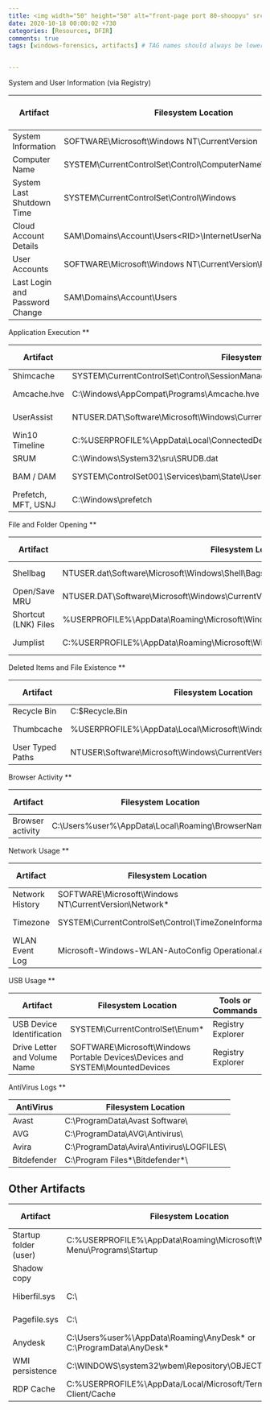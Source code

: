 ```yaml
---
title: <img width="50" height="50" alt="front-page port 80-shoopyu" src="https://github.com/user-attachments/assets/d424c2cf-c85b-4f9a-ade6-fdb7b71f65a0">Windows Artifacts
date: 2020-10-18 00:00:02 +730
categories: [Resources, DFIR]
comments: true
tags: [windows-forensics, artifacts] # TAG names should always be lowercase


---
```

System and User Information
(via Registry)

| Artifact | Filesystem Location | Tools or Commands | Operating System Version |
| --- | --- | --- | --- |
| System Information | SOFTWARE\Microsoft\Windows NT\CurrentVersion | Registry Explorer |  |
| Computer Name | SYSTEM\CurrentControlSet\Control\ComputerName\ComputerName | Registry Explorer |  |
| System Last Shutdown Time | SYSTEM\CurrentControlSet\Control\Windows | Registry Explorer |  |
| Cloud Account Details | SAM\Domains\Account\Users\<RID>\InternetUserName | Registry Explorer |  |
| User Accounts | SOFTWARE\Microsoft\Windows NT\CurrentVersion\ProfileList | Registry Explorer |  |
| Last Login and Password Change | SAM\Domains\Account\Users | Registry Explorer |  |

Application Execution
**

| Artifact | Filesystem Location | Tools or Commands |
| --- | --- | --- |
| Shimcache | SYSTEM\CurrentControlSet\Control\SessionManager\AppCompatCache | RegRipper |
| Amcache.hve | C:\Windows\AppCompat\Programs\Amcache.hve | Registry Explorer |
| UserAssist | NTUSER.DAT\Software\Microsoft\Windows\CurrentVersion\Explorer\UserAssist\ | Registry Explorer |
| Win10 Timeline | C:\%USERPROFILE%\AppData\Local\ConnectedDevicesPlatform\L.Administrator\ActivitiesCache.db | WxTCmd.exe |
| SRUM | C:\Windows\System32\sru\SRUDB.dat | srum-dump |
| BAM / DAM | SYSTEM\ControlSet001\Services\bam\State\UserSettings\ | Registry Explorer |
| Prefetch, MFT, USNJ | C:\Windows\prefetch | PECmd.exe |

File and Folder Opening
**

| Artifact | Filesystem Location | Tools or Commands |
| --- | --- | --- |
| Shellbag | NTUSER.dat\Software\Microsoft\Windows\Shell\Bags | Shellbags Explorer |
| Open/Save MRU | NTUSER.DAT\Software\Microsoft\Windows\CurrentVersion\Explorer\ComDlg32\OpenSavePIDlMRU | Registry Explorer |
| Shortcut (LNK) Files | %USERPROFILE%\AppData\Roaming\Microsoft\Windows|Office\Recent\ | Autopsy |
| Jumplist | C:\%USERPROFILE%\AppData\Roaming\Microsoft\Windows\Recent\AutomaticDestinations | Jumplist Explorer |

Deleted Items and File Existence
**

| Artifact | Filesystem Location | Tools or Commands |
| --- | --- | --- |
| Recycle Bin | C:\$Recycle.Bin | Recbin |
| Thumbcache | %USERPROFILE%\AppData\Local\Microsoft\Windows\Explorer | Thumbcache Viewer |
| User Typed Paths | NTUSER\Software\Microsoft\Windows\CurrentVersion\Explorer\TypedPaths | Registry Explorer |

Browser Activity
**

| Artifact | Filesystem Location | Tools or Commands |
| --- | --- | --- |
| Browser activity | C:\Users\%user%\AppData\Local\\Roaming\BrowserName | DBBrowser |

Network Usage
**

| Artifact | Filesystem Location | Tools or Commands |
| --- | --- | --- |
| Network History | SOFTWARE\Microsoft\Windows NT\CurrentVersion\Network* | Registry Explorer |
| Timezone | SYSTEM\CurrentControlSet\Control\TimeZoneInformation | Registry Explorer |
| WLAN Event Log | Microsoft-Windows-WLAN-AutoConfig Operational.evtx | Event log viewer |

USB Usage
**

| Artifact | Filesystem Location | Tools or Commands |
| --- | --- | --- |
| USB Device Identification | SYSTEM\CurrentControlSet\Enum\* | Registry Explorer |
| Drive Letter and Volume Name | SOFTWARE\Microsoft\Windows Portable Devices\Devices and SYSTEM\MountedDevices | Registry Explorer |

AntiVirus Logs
**

| AntiVirus | Filesystem Location |
| --- | --- |
| Avast | C:\ProgramData\Avast Software\ |
| AVG | C:\ProgramData\AVG\Antivirus\ |
| Avira | C:\ProgramData\Avira\Antivirus\LOGFILES\ |
| Bitdefender | C:\Program Files*\Bitdefender*\ |



## Other Artifacts

| Artifact | Filesystem Location | Tools or Commands |
| --- | --- | --- |
| Startup folder (user) | C:\%USERPROFILE%\AppData\Roaming\Microsoft\Windows\Start Menu\Programs\Startup | Autopsy |
| Shadow copy |  | Shadow Explorer |
| Hiberfil.sys | C:\ | Hibernation Recon |
| Pagefile.sys | C:\ | strings, Unalloc |
| Anydesk | C:\Users\%user%\AppData\Roaming\AnyDesk\* or C:\ProgramData\AnyDesk\* | Autopsy |
| WMI persistence | C:\WINDOWS\system32\wbem\Repository\OBJECTS.DATA | WMI_Forensics |
| RDP Cache | C:\%USERPROFILE%\AppData/Local/Microsoft/Terminal Server Client/Cache | BMC-Tools |
